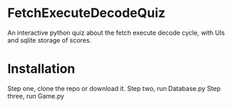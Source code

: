 # FetchExecuteDecodeQuiz
An interactive python quiz about the fetch execute decode cycle, with UIs and sqlite storage of scores.

# Installation
Step one, clone the repo or download it.
Step two, run Database.py
Step three, run Game.py
